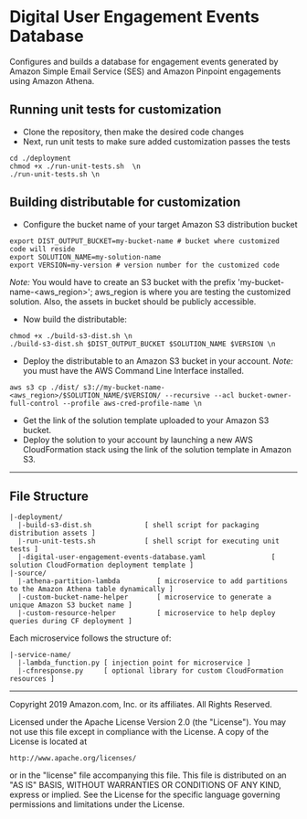 # Digital User Engagement Events Database
Configures and builds a database for engagement events generated by Amazon Simple Email Service (SES) and Amazon Pinpoint engagements using Amazon Athena.

## Running unit tests for customization
* Clone the repository, then make the desired code changes
* Next, run unit tests to make sure added customization passes the tests
```
cd ./deployment
chmod +x ./run-unit-tests.sh  \n
./run-unit-tests.sh \n
```

## Building distributable for customization
* Configure the bucket name of your target Amazon S3 distribution bucket
```
export DIST_OUTPUT_BUCKET=my-bucket-name # bucket where customized code will reside
export SOLUTION_NAME=my-solution-name
export VERSION=my-version # version number for the customized code
```
_Note:_ You would have to create an S3 bucket with the prefix 'my-bucket-name-<aws_region>'; aws_region is where you are testing the customized solution. Also, the assets in bucket should be publicly accessible.

* Now build the distributable:
```
chmod +x ./build-s3-dist.sh \n
./build-s3-dist.sh $DIST_OUTPUT_BUCKET $SOLUTION_NAME $VERSION \n
```

* Deploy the distributable to an Amazon S3 bucket in your account. _Note:_ you must have the AWS Command Line Interface installed.
```
aws s3 cp ./dist/ s3://my-bucket-name-<aws_region>/$SOLUTION_NAME/$VERSION/ --recursive --acl bucket-owner-full-control --profile aws-cred-profile-name \n
```

* Get the link of the solution template uploaded to your Amazon S3 bucket.
* Deploy the solution to your account by launching a new AWS CloudFormation stack using the link of the solution template in Amazon S3.

***

## File Structure

```
|-deployment/
  |-build-s3-dist.sh             [ shell script for packaging distribution assets ]
  |-run-unit-tests.sh            [ shell script for executing unit tests ]
  |-digital-user-engagement-events-database.yaml                [ solution CloudFormation deployment template ]
|-source/
  |-athena-partition-lambda         [ microservice to add partitions to the Amazon Athena table dynamically ]
  |-custom-bucket-name-helper       [ microservice to generate a unique Amazon S3 bucket name ]
  |-custom-resource-helper          [ microservice to help deploy queries during CF deployment ]

```

Each microservice follows the structure of:

```
|-service-name/
  |-lambda_function.py [ injection point for microservice ]
  |-cfnresponse.py     [ optional library for custom CloudFormation  resources ]
```

***


Copyright 2019 Amazon.com, Inc. or its affiliates. All Rights Reserved.

Licensed under the Apache License Version 2.0 (the "License"). You may not use this file except in compliance with the License. A copy of the License is located at

    http://www.apache.org/licenses/

or in the "license" file accompanying this file. This file is distributed on an "AS IS" BASIS, WITHOUT WARRANTIES OR CONDITIONS OF ANY KIND, express or implied. See the License for the specific language governing permissions and limitations under the License.
